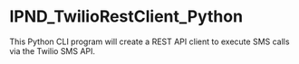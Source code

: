 # IPND_TwilioRestClient_Python
This Python CLI program will create a REST API client to execute SMS calls via the Twilio SMS API.
